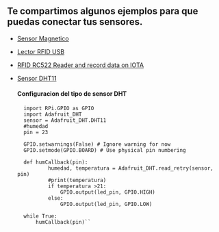 ## Te compartimos algunos ejemplos para que puedas conectar tus sensores.
* [Sensor Magnetico](https://www.alexisabarca.com/2016/01/usar-un-sensor-de-puerta-magnetico-en-un-raspberry-pi/)
* [Lector RFID USB](https://tutorial.cytron.io/2019/07/25/create-a-simple-gui-for-usb-rfid-reader-em4100-using-raspberry-pi/)
* [RFID RC522 Reader and record data on IOTA](https://medium.com/coinmonks/for-beginners-how-to-set-up-a-raspberry-pi-rfid-rc522-reader-and-record-data-on-iota-865f67843a2d)

* [Sensor DHT11](https://github.com/adafruit/Adafruit_Python_DHT)

    #### Configuracion del tipo de sensor DHT

        import RPi.GPIO as GPIO
        import Adafruit_DHT
        sensor = Adafruit_DHT.DHT11
        #humedad
        pin = 23

        GPIO.setwarnings(False) # Ignore warning for now
        GPIO.setmode(GPIO.BOARD) # Use physical pin numbering

        def humCallback(pin):
                humedad, temperatura = Adafruit_DHT.read_retry(sensor, pin)
                #print(temperatura)
                if temperatura >21:
                    GPIO.output(led_pin, GPIO.HIGH)
                else:
                    GPIO.output(led_pin, GPIO.LOW)

        while True:
            humCallback(pin)``

